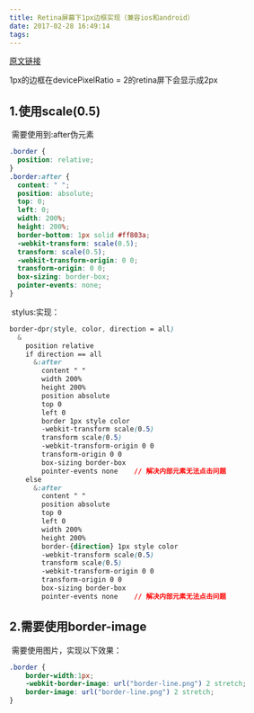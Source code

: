 ```yaml
---
title: Retina屏幕下1px边框实现（兼容ios和android）
date: 2017-02-28 16:49:14
tags:
---
```


[原文链接](https://style.gitbooks.io/front-end-cookbook/content/css/border1px.html)

1px的边框在devicePixelRatio = 2的retina屏下会显示成2px

## 1.使用scale(0.5)

​	需要使用到:after伪元素

```css
.border {
  position: relative;
}
.border:after {
  content: " ";
  position: absolute;
  top: 0;
  left: 0;
  width: 200%;
  height: 200%;
  border-bottom: 1px solid #ff803a;
  -webkit-transform: scale(0.5);
  transform: scale(0.5);
  -webkit-transform-origin: 0 0;
  transform-origin: 0 0;
  box-sizing: border-box;
  pointer-events: none;
}
```

​	stylus:实现：

```css
border-dpr(style, color, direction = all)
  & 
    position relative
    if direction == all 
      &:after 
        content " "
        width 200%
        height 200%
        position absolute
        top 0
        left 0
        border 1px style color
        -webkit-transform scale(0.5)
        transform scale(0.5)
        -webkit-transform-origin 0 0
        transform-origin 0 0
        box-sizing border-box
        pointer-events none    // 解决内部元素无法点击问题
    else 
      &:after 
        content " "
        position absolute
        top 0
        left 0
        width 200%
        height 200%
        border-{direction} 1px style color
        -webkit-transform scale(0.5)
        transform scale(0.5)
        -webkit-transform-origin 0 0
        transform-origin 0 0
        box-sizing border-box
        pointer-events none    // 解决内部元素无法点击问题
```

## 2.需要使用border-image

​	需要使用图片，实现以下效果：

```css
.border {
    border-width:1px;
    -webkit-border-image: url("border-line.png") 2 stretch; 
    border-image: url("border-line.png") 2 stretch;
}
```



